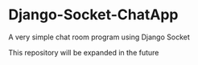 # Django-Socket-ChatApp
A very simple chat room program using Django Socket

This repository will be expanded in the future
